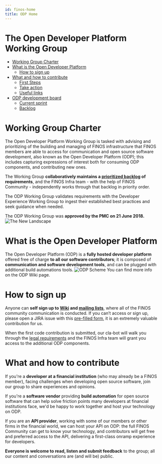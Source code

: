 ```yaml
---
id: finos-home
title: ODP Home
---
```


# The Open Developer Platform Working Group

- [Working Group Charter](#user-content-working-group-charter)
- [What is the Open Developer Platform](#user-content-what-is-the-open-developer-platform)
  - [How to sign up](#user-content-how-to-sign-up)
- [What and how to contribute](#user-content-what-and-how-to-contribute)
  - [First Steps](#user-content-first-steps)
  - [Take action](#user-content-take-action)
  - [Useful links](#user-content-useful-links)
- [ODP development board](#user-content-odp-development-board)
  - [Current sprint](#user-content-odp-development-board)
  - [Backlog](#user-content-odp-development-board)

# Working Group Charter
The Open Developer Platform Working Group is tasked with advising and prioritizing of the building and managing of FINOS infrastructure that FINOS members are able to access for communication and open source software development, also known as the Open Developer Platform (ODP); this includes capturing expressions of interest both for  consuming ODP components, and contributing new ones.

The Working Group **collaboratively maintains a [prioritized backlog](https://finosfoundation.atlassian.net/secure/RapidBoard.jspa?projectKey=ODP&useStoredSettings=true&rapidView=10) of requirements**, and the FINOS Infra team - with the help of FINOS Community - independently works through that backlog in priority order.

The ODP Working Group validates requirements with the Developer Experience Working Group to ingest their established best practices and seek guidance when needed.

The ODP Working Group was **approved by the PMC on 21 June 2018.**
![The New Landscape](https://www.finos.org/hs-fs/hubfs/FINOS/website/pages/odp/ODP.png?t=1535018814377&width=2250&name=ODP.png)

# What is the Open Developer Platform
The Open Developer Platform (ODP) is a **fully hosted developer platform** offered free of charge **to all our software contributors**; it is composed of **communication and software development tools**, and can be plugged with additional build automations tools.
![ODP Scheme](https://www.finos.org/hs-fs/hubfs/FINOS/website/pages/odp/ODP.png)
You can find more info on the ODP Wiki page.

# How to sign up
Anyone can **self sign up to [Wiki](https://finosfoundation.atlassian.net/wiki) and [mailing lists](https://finosfoundation.atlassian.net/wiki/spaces/FINOS/pages/77955298/Getting+in+Touch)**, where all of the FINOS community communication is conducted. If you can’t access or sign up, please open a JIRA issue with this [pre-filled form](https://docs.google.com/document/u/2/d/1BH0GMvd6EPhuLSUnY_B5c2DyzErXcHOkao-lC9Ytq5U/edit), it is an extremely valuable contribution for us.

When the first code contribution is submitted, our cla-bot will walk you through the [legal requirements](https://finosfoundation.atlassian.net/wiki/spaces/FINOS/pages/75530375/Legal+Requirements) and the FINOS Infra team will grant you access to the additional ODP components.

# What and how to contribute
If you're a **developer at a financial institution** (who may already be a FINOS member), facing challenges when developing open source software, join our group to share experiences and opinions.

If you're a **software vendor** providing **build automation** for open source software that can help solve friction points many developers at financial institutions face, we'd be happy to work together and host your technology on ODP.

If you are an **API provider**, working with some of our members or other firms in the financial world, we can host your API on ODP: the full FINOS Community can get to know your technology, and contributors will get free and preferred access to the API, delivering a first-class onramp experience for developers.

**Everyone is welcome to read, listen and submit feedback** to the group; all our content and conversations are (and will be) public.
